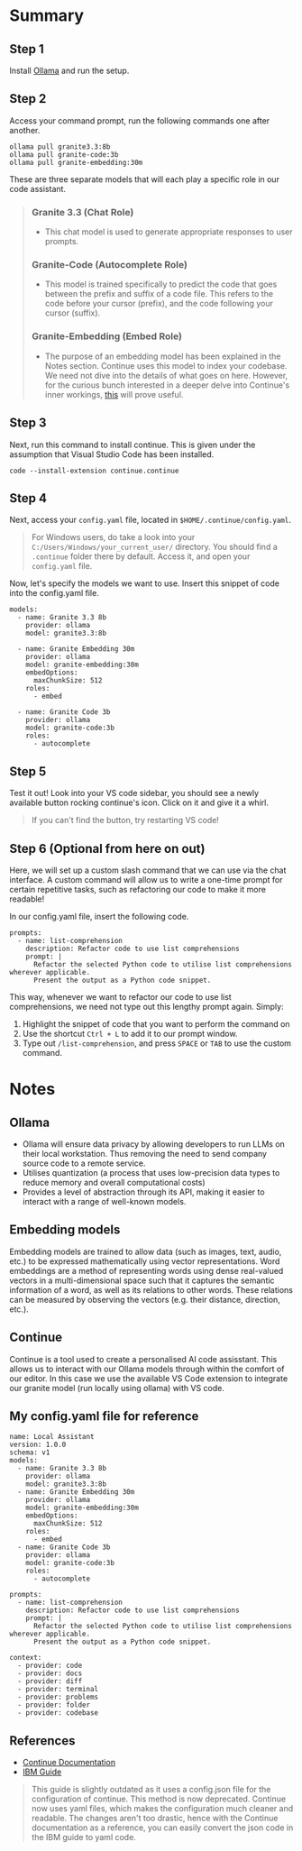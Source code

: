 # Summary
## Step 1
Install [Ollama](https://ollama.com/download) and run the setup.
## Step 2
Access your command prompt, run the following commands one after another.
```
ollama pull granite3.3:8b
ollama pull granite-code:3b
ollama pull granite-embedding:30m
```

These are three separate models that will each play a specific role in our code assistant.
> ### Granite 3.3 (Chat Role)  
> * This chat model is used to generate appropriate responses to user prompts.
> ### Granite-Code (Autocomplete Role)
> * This model is trained specifically to predict the code that goes between the prefix and suffix of a code file. This refers to the code before your cursor (prefix), and the code following your cursor (suffix).
> ### Granite-Embedding (Embed Role)
> * The purpose of an embedding model has been explained in the Notes section. Continue uses this model to index your codebase. We need not dive into the details of what goes on here. However, for the curious bunch interested in a deeper delve into Continue's inner workings, [this](https://docs.continue.dev/customize/deep-dives/codebase) will prove useful.

## Step 3
Next, run this command to install continue. This is given under the assumption that Visual Studio Code has been installed.
```
code --install-extension continue.continue
```

## Step 4
Next, access your `config.yaml` file, located in `$HOME/.continue/config.yaml`.
> For Windows users, do take a look into your `C:/Users/Windows/your_current_user/` directory. You should find a `.continue` folder there by default. Access it, and open your `config.yaml` file.

Now, let's specify the models we want to use. Insert this snippet of code into the config.yaml file.
```
models:
  - name: Granite 3.3 8b
    provider: ollama
    model: granite3.3:8b

  - name: Granite Embedding 30m
    provider: ollama
    model: granite-embedding:30m
    embedOptions:
      maxChunkSize: 512
    roles:
      - embed

  - name: Granite Code 3b
    provider: ollama
    model: granite-code:3b
    roles:
      - autocomplete
```

## Step 5
Test it out! Look into your VS code sidebar, you should see a newly available button rocking continue's icon. Click on it and give it a whirl.
> If you can't find the button, try restarting VS code!

## Step 6 (Optional from here on out)
Here, we will set up a custom slash command that we can use via the chat interface. A custom command will allow us to write a one-time prompt for certain repetitive tasks, such as refactoring our code to make it more readable!

In our config.yaml file, insert the following code.
```
prompts:
  - name: list-comprehension
    description: Refactor code to use list comprehensions
    prompt: |
      Refactor the selected Python code to utilise list comprehensions wherever applicable.
      Present the output as a Python code snippet.
```
This way, whenever we want to refactor our code to use list comprehensions, we need not type out this lengthy prompt again.
Simply:
1. Highlight the snippet of code that you want to perform the command on
2. Use the shortcut `Ctrl + L` to add it to our prompt window.
3. Type out `/list-comprehension`, and press `SPACE` or `TAB` to use the custom command.


# Notes
## Ollama
- Ollama will ensure data privacy by allowing developers to run LLMs on their local workstation. Thus removing the need to send company source code to a remote service.
- Utilises quantization (a process that uses low-precision data types to reduce memory and overall computational costs)
- Provides a level of abstraction through its API, making it easier to interact with a range of well-known models.

## Embedding models
Embedding models are trained to allow data (such as images, text, audio, etc.) to be expressed mathematically using vector representations. Word embeddings are a method of representing words using dense real-valued vectors in a multi-dimensional space such that it captures the semantic information of a word, as well as its relations to other words. These relations can be measured by observing the vectors (e.g. their distance, direction, etc.).

## Continue
Continue is a tool used to create a personalised AI code assisstant. This allows us to interact with our Ollama models through within the comfort of our editor. In this case we use the available VS Code extension to integrate our granite model (run locally using ollama) with VS code.

## My config.yaml file for reference
```
name: Local Assistant
version: 1.0.0
schema: v1
models:
  - name: Granite 3.3 8b
    provider: ollama
    model: granite3.3:8b
  - name: Granite Embedding 30m
    provider: ollama
    model: granite-embedding:30m
    embedOptions:
      maxChunkSize: 512
    roles:
      - embed
  - name: Granite Code 3b
    provider: ollama
    model: granite-code:3b
    roles:
      - autocomplete

prompts:
  - name: list-comprehension
    description: Refactor code to use list comprehensions
    prompt: |
      Refactor the selected Python code to utilise list comprehensions wherever applicable.
      Present the output as a Python code snippet.

context:
  - provider: code
  - provider: docs
  - provider: diff
  - provider: terminal
  - provider: problems
  - provider: folder
  - provider: codebase
```

## References
* [Continue Documentation](https://docs.continue.dev/reference)
* [IBM Guide](https://developer.ibm.com/tutorials/awb-local-ai-copilot-ibm-granite-code-ollama-continue/)
> This guide is slightly outdated as it uses a config.json file for the configuration of continue. This method is now deprecated. Continue now uses yaml files, which makes the configuration much cleaner and readable. The changes aren't too drastic, hence with the Continue documentation as a reference, you can easily convert the json code in the IBM guide to yaml code. 